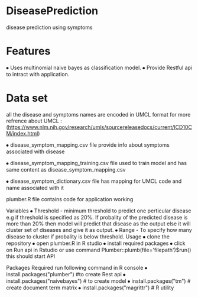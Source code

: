 # DiseasePrediction
disease prediction using symptoms
# Features
⦁	  Uses multinomial naive bayes as classification model.
⦁	  Provide Restful api to intract with application.

# Data set 
all the disease and symptoms names are encoded in UMCL format for more refrence about UMCL :(https://www.nlm.nih.gov/research/umls/sourcereleasedocs/current/ICD10CM/index.html)

⦁	disease_symptom_mapping.csv file provide info about symptoms associated with disease

⦁	disease_symptom_mapping_training.csv file used to train model and has same content as disease_symptom_mapping.csv 

⦁	disease_symptom_dictionary.csv file has mapping for UMCL code and name associated with it

plumber.R file contains code for application working

Variables
⦁	Threshold - minimum threshold to predict one perticular disease e.g if threshold is specified as 20%. If probality of the predicted disease is more than 20% then model will predict that disease as the output else it will cluster set of diseases and give it as output.
⦁	Range - To specify how many disease to cluster if probality is below threshold.
Usage
⦁	clone the repository 
⦁	open plumber.R in R studio 
⦁	install required packages
⦁	click on Run api in Rstudio or use command 
Plumber::plumb(file='filepath')$run() this should start API

Packages Required
run following command in R console
⦁	install.packages("plumber") #to create Rest api
⦁	install.packages("naivebayes") # to create model
⦁	install.packages("tm") # create document term matrix
⦁	install.packages("magrittr") # R utility
